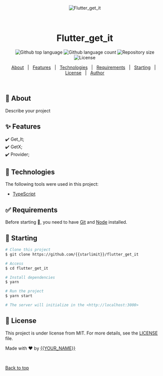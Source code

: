 <div align="center" id="top"> 
  <img src="./.github/app.gif" alt="Flutter_get_it" />

  &#xa0;

  <!-- <a href="https://flutter_get_it.netlify.app">Demo</a> -->
</div>

<h1 align="center">Flutter_get_it</h1>

<p align="center">
  <img alt="Github top language" src="https://img.shields.io/github/languages/top/{{YOUR_GITHUB_USERNAME}}/flutter_get_it?color=56BEB8">

  <img alt="Github language count" src="https://img.shields.io/github/languages/count/{{YOUR_GITHUB_USERNAME}}/flutter_get_it?color=56BEB8">

  <img alt="Repository size" src="https://img.shields.io/github/repo-size/{{YOUR_GITHUB_USERNAME}}/flutter_get_it?color=56BEB8">

  <img alt="License" src="https://img.shields.io/github/license/{{YOUR_GITHUB_USERNAME}}/flutter_get_it?color=56BEB8">

  <!-- <img alt="Github issues" src="https://img.shields.io/github/issues/{{YOUR_GITHUB_USERNAME}}/flutter_get_it?color=56BEB8" /> -->

  <!-- <img alt="Github forks" src="https://img.shields.io/github/forks/{{YOUR_GITHUB_USERNAME}}/flutter_get_it?color=56BEB8" /> -->

  <!-- <img alt="Github stars" src="https://img.shields.io/github/stars/{{YOUR_GITHUB_USERNAME}}/flutter_get_it?color=56BEB8" /> -->
</p>

<!-- Status -->

<!-- <h4 align="center"> 
	🚧  Flutter_get_it 🚀 Under construction...  🚧
</h4> 

<hr> -->

<p align="center">
  <a href="#dart-about">About</a> &#xa0; | &#xa0; 
  <a href="#sparkles-features">Features</a> &#xa0; | &#xa0;
  <a href="#rocket-technologies">Technologies</a> &#xa0; | &#xa0;
  <a href="#white_check_mark-requirements">Requirements</a> &#xa0; | &#xa0;
  <a href="#checkered_flag-starting">Starting</a> &#xa0; | &#xa0;
  <a href="#memo-license">License</a> &#xa0; | &#xa0;
  <a href="https://github.com/{{YOUR_GITHUB_USERNAME}}" target="_blank">Author</a>
</p>

<br>

## :dart: About ##

Describe your project

## :sparkles: Features ##

:heavy_check_mark: Get_It;\
:heavy_check_mark: GetX;\
:heavy_check_mark: Provider;

## :rocket: Technologies ##

The following tools were used in this project:

- [TypeScript](https://www.typescriptlang.org/)

## :white_check_mark: Requirements ##

Before starting :checkered_flag:, you need to have [Git](https://git-scm.com) and [Node](https://nodejs.org/en/) installed.

## :checkered_flag: Starting ##

```bash
# Clone this project
$ git clone https://github.com/{{starlimit}}/flutter_get_it

# Access
$ cd flutter_get_it

# Install dependencies
$ yarn

# Run the project
$ yarn start

# The server will initialize in the <http://localhost:3000>
```

## :memo: License ##

This project is under license from MIT. For more details, see the [LICENSE](LICENSE.md) file.


Made with :heart: by <a href="https://github.com/{{starlimit}}" target="_blank">{{YOUR_NAME}}</a>

&#xa0;

<a href="#top">Back to top</a>
